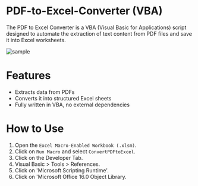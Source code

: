 # PDF-to-Excel-Converter  (VBA)
The PDF to Excel Converter is a VBA (Visual Basic for Applications) script designed to automate the extraction of text content from PDF files and save it into Excel worksheets.

![sample](https://github.com/user-attachments/assets/3b76f37d-e6b1-4fe4-91bd-959ed2b98cd8)
# Features
- Extracts data from PDFs
- Converts it into structured Excel sheets
- Fully written in VBA, no external dependencies
# How to Use
1. Open the `Excel Macro-Enabled Workbook (.xlsm)`.
2. Click on `Run Macro` and select `ConvertPDFtoExcel`.
3. Click on the Developer Tab.
4. Visual Basic > Tools > References.
5. Click on 'Microsoft Scripting Runtime'.
6. Click on 'Microsoft Office 16.0 Object Library.
